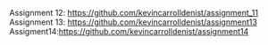 Assignment 12: https://github.com/kevincarrolldenist/assignment_11
Assignment 13: https://github.com/kevincarrolldenist/assignment13
Assigment14:https://github.com/kevincarrolldenist/assignment14
